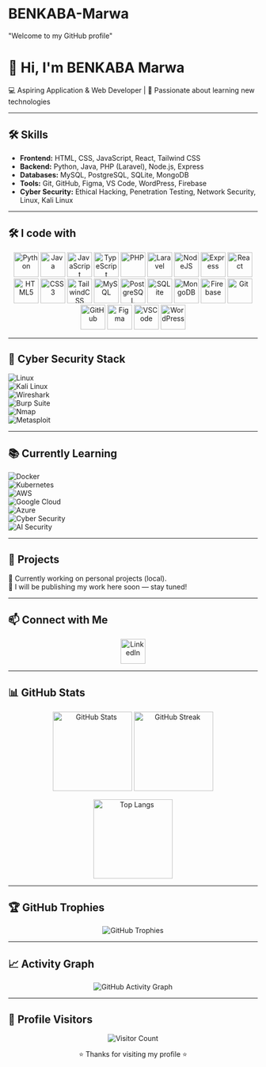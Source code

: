 # BENKABA-Marwa
"Welcome to my GitHub profile"

# 👋 Hi, I'm BENKABA Marwa

💻 Aspiring Application & Web Developer | 🚀 Passionate about learning new technologies  

---

## 🛠 Skills
- **Frontend:** HTML, CSS, JavaScript, React, Tailwind CSS  
- **Backend:** Python, Java, PHP (Laravel), Node.js, Express  
- **Databases:** MySQL, PostgreSQL, SQLite, MongoDB  
- **Tools:** Git, GitHub, Figma, VS Code, WordPress, Firebase
- **Cyber Security:** Ethical Hacking, Penetration Testing, Network Security, Linux, Kali Linux  
  

---

## 🛠️ I code with  

<p align="center">
  <img src="https://cdn.jsdelivr.net/gh/devicons/devicon/icons/python/python-original.svg" alt="Python" width="50"/>
  <img src="https://cdn.jsdelivr.net/gh/devicons/devicon/icons/java/java-original.svg" alt="Java" width="50"/>
  <img src="https://cdn.jsdelivr.net/gh/devicons/devicon/icons/javascript/javascript-original.svg" alt="JavaScript" width="50"/>
  <img src="https://cdn.jsdelivr.net/gh/devicons/devicon/icons/typescript/typescript-original.svg" alt="TypeScript" width="50"/>
  <img src="https://cdn.jsdelivr.net/gh/devicons/devicon/icons/php/php-original.svg" alt="PHP" width="50"/>
  <img src="https://cdn.jsdelivr.net/gh/devicons/devicon/icons/laravel/laravel-original.svg" alt="Laravel" width="50"/>
  <img src="https://cdn.jsdelivr.net/gh/devicons/devicon/icons/nodejs/nodejs-original.svg" alt="NodeJS" width="50"/>
  <img src="https://cdn.jsdelivr.net/gh/devicons/devicon/icons/express/express-original.svg" alt="Express" width="50"/>
  <img src="https://cdn.jsdelivr.net/gh/devicons/devicon/icons/react/react-original.svg" alt="React" width="50"/>
  <img src="https://cdn.jsdelivr.net/gh/devicons/devicon/icons/html5/html5-original.svg" alt="HTML5" width="50"/>
  <img src="https://cdn.jsdelivr.net/gh/devicons/devicon/icons/css3/css3-original.svg" alt="CSS3" width="50"/>
  <img src="https://cdn.jsdelivr.net/gh/devicons/devicon/icons/tailwindcss/tailwindcss-original.svg" alt="TailwindCSS" width="50"/>
  <img src="https://cdn.jsdelivr.net/gh/devicons/devicon/icons/mysql/mysql-original.svg" alt="MySQL" width="50"/>
  <img src="https://cdn.jsdelivr.net/gh/devicons/devicon/icons/postgresql/postgresql-original.svg" alt="PostgreSQL" width="50"/>
  <img src="https://cdn.jsdelivr.net/gh/devicons/devicon/icons/sqlite/sqlite-original.svg" alt="SQLite" width="50"/>
  <img src="https://cdn.jsdelivr.net/gh/devicons/devicon/icons/mongodb/mongodb-original.svg" alt="MongoDB" width="50"/>
  <img src="https://cdn.jsdelivr.net/gh/devicons/devicon/icons/firebase/firebase-plain.svg" alt="Firebase" width="50"/>
  <img src="https://cdn.jsdelivr.net/gh/devicons/devicon/icons/git/git-original.svg" alt="Git" width="50"/>
  <img src="https://cdn.jsdelivr.net/gh/devicons/devicon/icons/github/github-original.svg" alt="GitHub" width="50"/>
  <img src="https://cdn.jsdelivr.net/gh/devicons/devicon/icons/figma/figma-original.svg" alt="Figma" width="50"/>
  <img src="https://cdn.jsdelivr.net/gh/devicons/devicon/icons/vscode/vscode-original.svg" alt="VSCode" width="50"/>
  <img src="https://cdn.jsdelivr.net/gh/devicons/devicon/icons/wordpress/wordpress-original.svg" alt="WordPress" width="50"/>
</p>

---

## 🔐 Cyber Security Stack  

![Linux](https://img.shields.io/badge/Linux-FCC624?logo=linux&logoColor=000&style=for-the-badge)  
![Kali Linux](https://img.shields.io/badge/Kali_Linux-268BEE?logo=kalilinux&logoColor=fff&style=for-the-badge)  
![Wireshark](https://img.shields.io/badge/Wireshark-1679A7?logo=wireshark&logoColor=fff&style=for-the-badge)  
![Burp Suite](https://img.shields.io/badge/Burp%20Suite-FF6633?logo=burpsuite&logoColor=fff&style=for-the-badge)  
![Nmap](https://img.shields.io/badge/Nmap-004170?logo=nmap&logoColor=fff&style=for-the-badge)  
![Metasploit](https://img.shields.io/badge/Metasploit-2A6DB2?logo=metasploit&logoColor=fff&style=for-the-badge)  

---

## 📚 Currently Learning  

![Docker](https://img.shields.io/badge/Docker-2496ED?logo=docker&logoColor=fff&style=for-the-badge)  
![Kubernetes](https://img.shields.io/badge/Kubernetes-326CE5?logo=kubernetes&logoColor=fff&style=for-the-badge)  
![AWS](https://img.shields.io/badge/AWS-232F3E?logo=amazon-aws&logoColor=fff&style=for-the-badge)  
![Google Cloud](https://img.shields.io/badge/Google_Cloud-4285F4?logo=googlecloud&logoColor=fff&style=for-the-badge)  
![Azure](https://img.shields.io/badge/Azure-0078D4?logo=microsoftazure&logoColor=fff&style=for-the-badge)  
![Cyber Security](https://img.shields.io/badge/Cyber_Security-000000?logo=hackthebox&logoColor=fff&style=for-the-badge)  
![AI Security](https://img.shields.io/badge/AI%20Security-FF6F00?logo=openai&logoColor=fff&style=for-the-badge)  

---

## 📂 Projects
🚧 Currently working on personal projects (local).  
📌 I will be publishing my work here soon — stay tuned!  

---

## 📫 Connect with Me
<p align="center">
  <a href="https://www.linkedin.com/in/marwa-benkaba-916090329/" target="_blank">
    <img src="https://cdn.jsdelivr.net/gh/devicons/devicon/icons/linkedin/linkedin-original.svg" alt="LinkedIn" width="50"/>
  </a>
</p>

---

## 📊 GitHub Stats  

<p align="center">
  <!-- General Stats -->
  <img src="https://github-readme-stats.vercel.app/api?username=BenkabaMarwa&show_icons=true&theme=tokyonight" alt="GitHub Stats" height="160"/>
  
  <!-- Streak Stats -->
  <img src="https://github-readme-streak-stats.herokuapp.com/?user=BenkabaMarwa&theme=tokyonight&hide_border=true" alt="GitHub Streak" height="160"/>
</p>

<p align="center">
  <!-- Top Languages -->
  <img src="https://github-readme-stats.vercel.app/api/top-langs/?username=BenkabaMarwa&layout=compact&theme=tokyonight" alt="Top Langs" height="160"/>
</p>

---

## 🏆 GitHub Trophies  
<p align="center">
  <img src="https://github-profile-trophy.vercel.app/?username=BenkabaMarwa&theme=tokyonight&row=1&column=7" alt="GitHub Trophies"/>
</p>

---

## 📈 Activity Graph  
<p align="center">
  <img src="https://github-readme-activity-graph.vercel.app/graph?username=BenkabaMarwa&theme=tokyo-night" alt="GitHub Activity Graph"/>
</p>

---

## 👀 Profile Visitors  
<p align="center">
  <img src="https://komarev.com/ghpvc/?username=BenkabaMarwa&style=for-the-badge&color=blue" alt="Visitor Count"/>
  <p align="center"> ⭐️ Thanks for visiting my profile ⭐️ </p>
</p>


